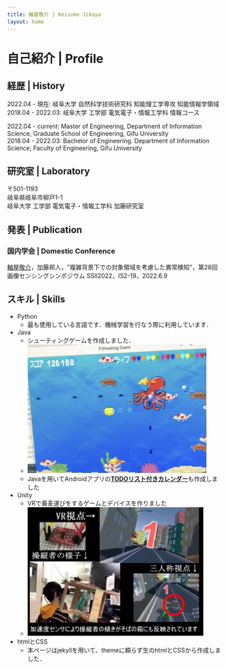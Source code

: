 ```yaml
---
title: 軸屋敬介 | Keisuke Jikuya
layout: home
---
```

<a id="Profile"></a>
# 自己紹介 | Profile

## 経歴 | History
 2022.04 - 現在: 岐阜大学 自然科学技術研究科 知能理工学専攻 知能情報学領域  
 2018.04 - 2022.03: 岐阜大学 工学部 電気電子・情報工学科 情報コース  
   
2022.04 - current: Master of Engineering, Department of Information Science, Graduate School of Engineering, Gifu University  
2018.04 - 2022.03: Bachelor of Engineering. Department of Information Science, Faculty of Engineering, Gifu University  

## 研究室 | Laboratory
〒501-1193  
岐阜県岐阜市柳戸1-1  
岐阜大学 工学部 電気電子・情報工学科 加藤研究室  

## 発表 | Publication
### 国内学会 | Domestic Conference
<u>軸屋敬介</u>，加藤邦人，"複雑背景下での対象領域を考慮した異常検知"，第28回画像センシングシンポジウム SSII2022，IS2-19，2022.6.9

## スキル | Skills
- Python
  - 最も使用している言語です．機械学習を行なう際に利用しています．
- Java
  - シューティングゲームを作成しました．
  - <img src="/assets/images/FiShooting.png" height="300"/>
  - Javaを用いてAndroidアプリの[<b>TODOリスト付きカレンダー</b>](https://github.com/Absolute-Value/ToDoCalendar)も作成しました
- Unity
  - VRで蕎麦運びをするゲームとデバイスを作りました
  - <img src="/assets/images/VR.png" height="300"/>
- htmlとCSS
  - 本ページはjekyllを用いて、themeに頼らず生のhtmlとCSSから作成しました．